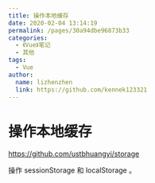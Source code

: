 ```yaml
---
title: 操作本地缓存
date: 2020-02-04 13:14:19
permalink: /pages/30a94dbe96873b33
categories: 
  - 《Vue》笔记
  - 其他
tags: 
  - Vue
author: 
  name: lizhenzhen
  link: https://github.com/kennek123321
---
```

# 操作本地缓存

<https://github.com/ustbhuangyi/storage>

操作 sessionStorage 和 localStorage 。
